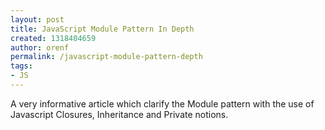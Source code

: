 ```yaml
---
layout: post
title: JavaScript Module Pattern In Depth
created: 1318404659
author: orenf
permalink: /javascript-module-pattern-depth
tags:
- JS
---
```

<p>A very informative article which clarify the Module pattern with the use of Javascript Closures, Inheritance and Private notions.&nbsp;</p>

